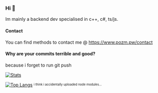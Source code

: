 ### Hi 👋

Im mainly a backend dev specialised in c++, c#, ts/js.

#### Contact
You can find methods to contact me @ https://www.pozm.pw/contact

#### Why are your commits terrible and good?
because i forget to run git push

[![Stats](https://github-readme-stats.vercel.app/api?username=pozm&show_icons=true&count_private=true&theme=radical)]()
  
[![Top Langs](https://github-readme-stats.vercel.app/api/top-langs/?username=pozm&hide=css&layout=compact&theme=radical)]()
<sup><sub>i think i accidentally uploaded node modules...</sub></sup>
